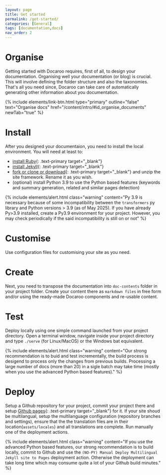 ```yaml
---
layout: page
title: Get started
permalink: /get-started/
categories: [General]
tags: [documentation,docs]
nav_order: 2
---
```


# Organise
Getting started with Docaroo requires, first of all, to design your documentation. Organising well your documentation (or blog) is crucial. This will involve defining the folder structure and also the taxonomies. That's all you need since, Docaroo can take care of automatically generating other information about you documentation.

{% include elements/link-btn.html type="primary" outline="false" text="Organise docs" href="/content/intro/#id_organise_documents" newTab="true" %}

# Install
After you designed your documentaion, you need to install the local environment. You will need at least to:
- [install Ruby](https://www.ruby-lang.org/){: .text-primary target="_blank"}
- [install Jekyll](https://jekyllrb.com/){: .text-primary target="_blank"}
- [fork or clone or download](https://github.com/pmc-community/jekyll-site-template/tree/gh-pages){: .text-primary target="_blank"} and unzip the site framework. Rename it as you wish. 
- (optional) install Python 3.9 to use the Python based features (keywords and summary generation, related and similar pages detection)

{% include elements/alert.html class="warning" content="Py 3.9 is necessary because of some incompatibility between the `transformers` py library and Python versions > 3.9 (as of May 2025). If you have already Py>3.9 installed, create a Py3.9 environment for your project. However, you may check periodically if the said incompatibility is still on or not" %}

# Customise
Use configuration files for customising your site as you need. 

# Create
Next, you need to transpose the documentation into `doc-contents` folder in your project folder. Create your content there as `markdown files` in free form and/or using the ready-made Docaroo components and re-usable content.

# Test
Deploy locally using one simple command launched from your project directory. Open a terminal window, navigate inside your project directory and type `./serve` (for Linux/MacOS) or the Windows bat equivalent.

{% include elements/alert.html class="warning" content="Our strong recommendation is to buid and test incrementally, the build process is desigend to process only the changes from previous builds. Processing a large number of docs (more than 20) in a sigle batch may take time (mostly when you use the advanced Python based features)." %}

# Deploy
Setup a Github repository for your project, commit your project there and setup [Github pages](https://docs.github.com/en/pages){: .text-primary target="_blank"} for it. If your site shoud be multilangual, setup the multilanguage configuration (repository branches and settings), ensure that the the translation files are in their location(`assets/locales`) and all translations are complete. Run manually one of the deployment actions. 

{% include elements/alert.html class="warning" content="If you use the advanced Python based features, our strong recommendation is to build locally, commit to Github and use the `(NO-PY) Manual Deploy Multilingual Jekyll site to Pages` deployment action. Otherwise the deployment can take long time which may consume quite a lot of your Github build minutes." %}